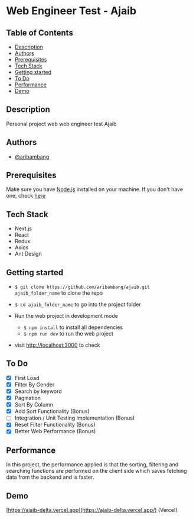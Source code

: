 # Web Engineer Test - Ajaib

## Table of Contents

- [Description](#description)
- [Authors](#authors)
- [Prerequisites](#prerequisites)
- [Tech Stack](#tech-stack)
- [Getting started](#getting-started)
- [To Do](#to-do)
- [Performance](#performance)
- [Demo](#demo)

## Description

Personal project web web engineer test Ajaib

## Authors

- [@aribambang](https://github.com/aribambang)

## Prerequisites

Make sure you have [Node.js](https://nodejs.org) installed on your machine. If you don't have one, check [here](https://nodejs.org/en/download/)

## Tech Stack

- Next.js
- React
- Redux
- Axios
- Ant Design

## Getting started

- `$ git clone https://github.com/aribambang/ajaib.git ajaib_folder_name` to clone the repo
- `$ cd ajaib_folder_name` to go into the project folder

- Run the web project in development mode

  - `$ npm install` to install all dependencies
  - `$ npm run dev` to run the web project

- visit [http://localhost:3000](http://localhost:3000) to check

## To Do

- [x] First Load
- [x] Filter By Gender
- [x] Search by keyword
- [x] Pagination
- [x] Sort By Column
- [x] Add Sort Functionality (Bonus)
- [ ] Integration / Unit Testing Implementation (Bonus)
- [x] Reset Filter Functionality (Bonus)
- [x] Better Web Performance (Bonus)

## Performance

In this project, the performance applied is that the sorting, filtering and searching functions are performed on the client side which saves fetching data from the backend and is faster.

## Demo

[https://ajaib-delta.vercel.app](https://ajaib-delta.vercel.app/) (Vercel)
